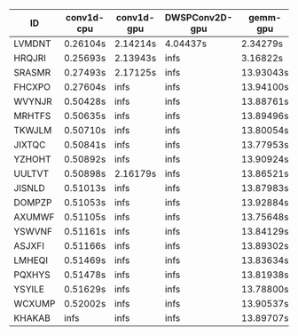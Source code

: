 |ID|conv1d-cpu|conv1d-gpu|DWSPConv2D-gpu|gemm-gpu|avg|
|-|-|-|-|-|-|
|LVMDNT|0.26104s|2.14214s|4.04437s|2.34279s|2.19759s|
|HRQJRI|0.25693s|2.13943s|infs|3.16822s|infs|
|SRASMR|0.27493s|2.17125s|infs|13.93043s|infs|
|FHCXPO|0.27604s|infs|infs|13.94100s|infs|
|WVYNJR|0.50428s|infs|infs|13.88761s|infs|
|MRHTFS|0.50635s|infs|infs|13.89496s|infs|
|TKWJLM|0.50710s|infs|infs|13.80054s|infs|
|JIXTQC|0.50841s|infs|infs|13.77953s|infs|
|YZHOHT|0.50892s|infs|infs|13.90924s|infs|
|UULTVT|0.50898s|2.16179s|infs|13.86521s|infs|
|JISNLD|0.51013s|infs|infs|13.87983s|infs|
|DOMPZP|0.51053s|infs|infs|13.92884s|infs|
|AXUMWF|0.51105s|infs|infs|13.75648s|infs|
|YSWVNF|0.51161s|infs|infs|13.84129s|infs|
|ASJXFI|0.51166s|infs|infs|13.89302s|infs|
|LMHEQI|0.51469s|infs|infs|13.83634s|infs|
|PQXHYS|0.51478s|infs|infs|13.81938s|infs|
|YSYILE|0.51629s|infs|infs|13.78800s|infs|
|WCXUMP|0.52002s|infs|infs|13.90537s|infs|
|KHAKAB|infs|infs|infs|13.89707s|infs|

